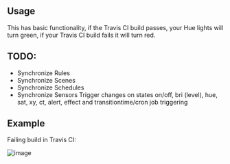 ## Usage

This has basic functionality, if the Travis CI build passes, your Hue lights will turn green, if your Travis CI build fails it will turn red. 

## TODO: 

* Synchronize Rules
* Synchronize Scenes
* Synchronize Schedules
* Synchronize Sensors
Trigger changes on states on/off, bri (level), hue, sat, xy, ct, alert, effect and transitiontime/cron job triggering

## Example

Failing build in Travis CI:

![image](https://user-images.githubusercontent.com/20936398/171348593-f62800e2-a6c8-46dd-91da-aafd962ba5ec.png)
